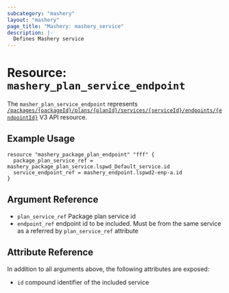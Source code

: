```yaml
---
subcategory: "mashery"
layout: "mashery"
page_title: "Mashery: mashery_service"
description: |-
  Defines Mashery service
---
```


# Resource: `mashery_plan_service_endpoint`

The `masher_plan_service_endpoint` represents [`/packages/{packageId}/plans/{planId}/services/{serviceId}/endpoints/{endpointId}`](https://developer.mashery.com/docs/read/mashery_api/30/resources/packages/plans/services/endpoints)
V3 API resource.

## Example Usage

```hcl
resource "mashery_package_plan_endpoint" "fff" {
  package_plan_service_ref = mashery_package_plan_service.lspwd_Default_service.id
  service_endpoint_ref = mashery_endpoint.lspwd2-enp-a.id
}
```

## Argument Reference

* `plan_service_ref` Package plan service id
* `endpoint_ref` endpoint id to be included. Must be from the same service as a referred by `plan_service_ref` attribute

## Attribute Reference

In addition to all arguments above, the following attributes are exposed:

* `id` compound identifier of the included service 